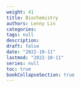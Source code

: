 ```yaml
---
weight: 41
title: Biochemistry
authors: Lenny Lin
categories: 
tags: null
description: 
draft: false
date: "2022-10-11"
lastmod: "2022-10-11"
series: null
toc: true
bookCollapseSection: true
---
```



